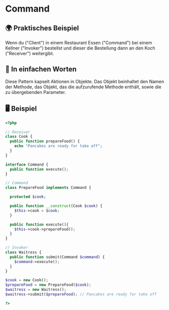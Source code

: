 # Command

## 🌍 Praktisches Beispiel

Wenn du ("Client") in einem Restaurant Essen ("Command") bei einem Kellner ("Invoker") bestellst und dieser die Bestellung dann an den Koch ("Receiver") weitergibt. 

## 💬 In einfachen Worten

Diese Pattern kapselt Aktionen in Objekte. Das Objekt beinhaltet den Namen der Methode, das Objekt, das die aufzurufende Methode enthält, sowie die zu übergebenden Parameter. 

## 🖥 Beispiel

```php 
<?php 

// Receiver
class Cook {
  public function prepareFood() {
    echo "Pancakes are ready for take off";
  }
}

interface Command {
  public function execute();
}

// Command
class PrepareFood implements Command {

  protected $cook;

  public function __construct(Cook $cook) {
    $this->cook = $cook;
  }

  public function execute(){
    $this->cook->prepareFood();
  }
}

// Invoker
class Waitress {
  public function submit(Command $command) {
    $command->execute();
  }
}

$cook = new Cook();
$prepareFood = new PrepareFood($cook);
$waitress = new Waitress();
$waitress->submit($prepareFood); // Pancakes are ready for take off

?>
```
